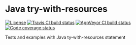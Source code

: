# Java try-with-resources

[![License](https://img.shields.io/github/license/mabrarov/java-try-with-resources.svg)](https://github.com/mabrarov/java-try-with-resources/tree/master/LICENSE)
[![Travis CI build status](https://travis-ci.org/mabrarov/java-try-with-resources.svg?branch=master)](https://travis-ci.org/mabrarov/java-try-with-resources)
[![AppVeyor CI build status](https://ci.appveyor.com/api/projects/status/e9gghbqg9knp0cfw/branch/master?svg=true)](https://ci.appveyor.com/project/mabrarov/java-try-with-resources/branch/master)
[![Code coverage status](https://codecov.io/gh/mabrarov/java-try-with-resources/branch/master/graph/badge.svg)](https://codecov.io/gh/mabrarov/java-try-with-resources/branch/master)

Tests and examples with Java ty-with-resources statement

